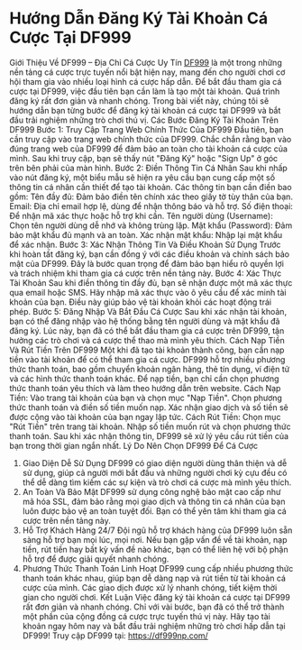 # Hướng Dẫn Đăng Ký Tài Khoản Cá Cược Tại DF999
Giới Thiệu Về DF999 – Địa Chỉ Cá Cược Uy Tín
<a href="https://df999np.com/ "> DF999</a> là một trong những nền tảng cá cược trực tuyến nổi bật hiện nay, mang đến cho người chơi cơ hội tham gia vào nhiều loại hình cá cược hấp dẫn. Để bắt đầu tham gia cá cược tại DF999, việc đầu tiên bạn cần làm là tạo một tài khoản. Quá trình đăng ký rất đơn giản và nhanh chóng. Trong bài viết này, chúng tôi sẽ hướng dẫn bạn từng bước để đăng ký tài khoản cá cược tại DF999 và bắt đầu trải nghiệm những trò chơi thú vị.
Các Bước Đăng Ký Tài Khoản Trên DF999
Bước 1: Truy Cập Trang Web Chính Thức Của DF999
Đầu tiên, bạn cần truy cập vào trang web chính thức của DF999. Chắc chắn rằng bạn vào đúng trang web của DF999 để đảm bảo an toàn cho tài khoản cá cược của mình. Sau khi truy cập, bạn sẽ thấy nút "Đăng Ký" hoặc "Sign Up" ở góc trên bên phải của màn hình.
Bước 2: Điền Thông Tin Cá Nhân
Sau khi nhấp vào nút đăng ký, một biểu mẫu sẽ hiện ra yêu cầu bạn cung cấp một số thông tin cá nhân cần thiết để tạo tài khoản. Các thông tin bạn cần điền bao gồm:
Tên đầy đủ: Đảm bảo điền tên chính xác theo giấy tờ tùy thân của bạn.
Email: Địa chỉ email hợp lệ, dùng để nhận thông báo và hỗ trợ.
Số điện thoại: Để nhận mã xác thực hoặc hỗ trợ khi cần.
Tên người dùng (Username): Chọn tên người dùng dễ nhớ và không trùng lặp.
Mật khẩu (Password): Đảm bảo mật khẩu đủ mạnh và an toàn.
Xác nhận mật khẩu: Nhập lại mật khẩu để xác nhận.
Bước 3: Xác Nhận Thông Tin Và Điều Khoản Sử Dụng
Trước khi hoàn tất đăng ký, bạn cần đồng ý với các điều khoản và chính sách bảo mật của DF999. Đây là bước quan trọng để đảm bảo bạn hiểu rõ quyền lợi và trách nhiệm khi tham gia cá cược trên nền tảng này.
Bước 4: Xác Thực Tài Khoản
Sau khi điền thông tin đầy đủ, bạn sẽ nhận được một mã xác thực qua email hoặc SMS. Hãy nhập mã xác thực vào ô yêu cầu để xác minh tài khoản của bạn. Điều này giúp bảo vệ tài khoản khỏi các hoạt động trái phép.
Bước 5: Đăng Nhập Và Bắt Đầu Cá Cược
Sau khi xác nhận tài khoản, bạn có thể đăng nhập vào hệ thống bằng tên người dùng và mật khẩu đã đăng ký. Lúc này, bạn đã có thể bắt đầu tham gia cá cược trên DF999, tận hưởng các trò chơi và cá cược thể thao mà mình yêu thích.
Cách Nạp Tiền Và Rút Tiền Trên DF999
Một khi đã tạo tài khoản thành công, bạn cần nạp tiền vào tài khoản để có thể tham gia cá cược. DF999 hỗ trợ nhiều phương thức thanh toán, bao gồm chuyển khoản ngân hàng, thẻ tín dụng, ví điện tử và các hình thức thanh toán khác. Để nạp tiền, bạn chỉ cần chọn phương thức thanh toán yêu thích và làm theo hướng dẫn trên website.
Cách Nạp Tiền:
Vào trang tài khoản của bạn và chọn mục "Nạp Tiền".
Chọn phương thức thanh toán và điền số tiền muốn nạp.
Xác nhận giao dịch và số tiền sẽ được cộng vào tài khoản của bạn ngay lập tức.
Cách Rút Tiền:
Chọn mục "Rút Tiền" trên trang tài khoản.
Nhập số tiền muốn rút và chọn phương thức thanh toán.
Sau khi xác nhận thông tin, DF999 sẽ xử lý yêu cầu rút tiền của bạn trong thời gian ngắn nhất.
Lý Do Nên Chọn DF999 Để Cá Cược
1. Giao Diện Dễ Sử Dụng
DF999 có giao diện người dùng thân thiện và dễ sử dụng, giúp cả người mới bắt đầu và những người chơi kỳ cựu đều có thể dễ dàng tìm kiếm các sự kiện và trò chơi cá cược mà mình yêu thích.
2. An Toàn Và Bảo Mật
DF999 sử dụng công nghệ bảo mật cao cấp như mã hóa SSL, đảm bảo rằng mọi giao dịch và thông tin cá nhân của bạn luôn được bảo vệ an toàn tuyệt đối. Bạn có thể yên tâm khi tham gia cá cược trên nền tảng này.
3. Hỗ Trợ Khách Hàng 24/7
Đội ngũ hỗ trợ khách hàng của DF999 luôn sẵn sàng hỗ trợ bạn mọi lúc, mọi nơi. Nếu bạn gặp vấn đề về tài khoản, nạp tiền, rút tiền hay bất kỳ vấn đề nào khác, bạn có thể liên hệ với bộ phận hỗ trợ để được giải quyết nhanh chóng.
4. Phương Thức Thanh Toán Linh Hoạt
DF999 cung cấp nhiều phương thức thanh toán khác nhau, giúp bạn dễ dàng nạp và rút tiền từ tài khoản cá cược của mình. Các giao dịch được xử lý nhanh chóng, tiết kiệm thời gian cho người chơi.
Kết Luận
Việc đăng ký tài khoản cá cược tại DF999 rất đơn giản và nhanh chóng. Chỉ với vài bước, bạn đã có thể trở thành một phần của cộng đồng cá cược trực tuyến thú vị này. Hãy tạo tài khoản ngay hôm nay và bắt đầu trải nghiệm những trò chơi hấp dẫn tại DF999!
Truy cập DF999 tại: https://df999np.com/

